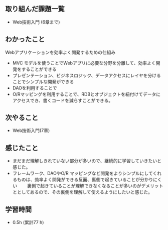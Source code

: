 ## 取り組んだ課題一覧

- Web技術入門 (6章まで)

## わかったこと
Webアプリケーションを効率よく開発するための仕組み
- MVC モデルを使うことでWebアプリに必要な分野を分離して、効率よく開発をすることができる
- プレゼンテーション、ビジネスロジック、データアクセスにレイヤを分けることでシンプルな開発ができる
- DAOを利用することで
- O/Rマッピングを利用することで、RDBとオブジェクトを紐付けてデータにアクセスでき、書くコードを減らすことができる。
　　
## 次やること
- Web技術入門(7章)

## 感じたこと
- まだまだ理解しきれていない部分が多いので、継続的に学習していきたいと感じた。
- フレームワーク、DAOやO/R マッピングなど開発をよりシンプルにしてくれるものは、効率よく開発ができる反面、裏側で起きていることが分かりにくい
　　裏側で起きていることが理解できなくなることが多いのがデメリットととしてあるので、その裏側を理解して使えるようにしたいと感じた。
## 学習時間　
- 0.5h (累計77 h)
 
